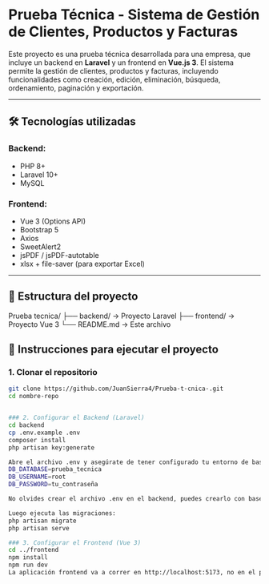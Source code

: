# Prueba Técnica - Sistema de Gestión de Clientes, Productos y Facturas

Este proyecto es una prueba técnica desarrollada para una empresa, que incluye un backend en **Laravel** y un frontend en **Vue.js 3**. El sistema permite la gestión de clientes, productos y facturas, incluyendo funcionalidades como creación, edición, eliminación, búsqueda, ordenamiento, paginación y exportación.

---

## 🛠️ Tecnologías utilizadas

### Backend:
- PHP 8+
- Laravel 10+
- MySQL

### Frontend:
- Vue 3 (Options API)
- Bootstrap 5
- Axios
- SweetAlert2
- jsPDF / jsPDF-autotable
- xlsx + file-saver (para exportar Excel)

---

## 📁 Estructura del proyecto
Prueba tecnica/
├── backend/ → Proyecto Laravel
├── frontend/ → Proyecto Vue 3
└── README.md → Este archivo


## 🚀 Instrucciones para ejecutar el proyecto

### 1. Clonar el repositorio


```bash
git clone https://github.com/JuanSierra4/Prueba-t-cnica-.git
cd nombre-repo


### 2. Configurar el Backend (Laravel)
cd backend
cp .env.example .env
composer install
php artisan key:generate

Abre el archivo .env y asegúrate de tener configurado tu entorno de base de datos:
DB_DATABASE=prueba_tecnica
DB_USERNAME=root
DB_PASSWORD=tu_contraseña

No olvides crear el archivo .env en el backend, puedes crearlo con base en el archivo .env.example.

Luego ejecuta las migraciones:
php artisan migrate 
php artisan serve

### 3. Configurar el Frontend (Vue 3)
cd ../frontend
npm install
npm run dev
La aplicación frontend va a correr en http://localhost:5173, no en el puerto de laravel.

